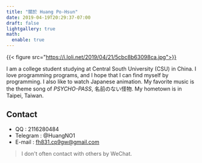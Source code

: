 ```yaml
---
title: "關於 Huang Po-Hsun"
date: 2019-04-19T20:29:37-07:00
draft: false
lightgallery: true
math:
  enable: true
---
```


{{< figure src="https://i.loli.net/2019/04/21/5cbc8b63098ca.jpg">}}

I am a college student studying at Central South University (CSU) in China. 
I love programming programs, and I hope that I can find myself by programming. I also like to watch Japanese animation. 
My favorite music is the theme song of *PSYCHO-PASS*, 名前のない怪物. My hometown is in Taipei, Taiwan.

## Contact

- QQ : 2116280484
- Telegram : @HuangNO1
- E-mail : fh831.cp9gw@gmail.com


> I don't often contact with others by WeChat.